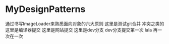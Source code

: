 # MyDesignPatterns
通过书写ImageLoader来熟悉面向对象的六大原则
这里是测试git合并 冲突之类的
这里是编译器提交
这里是网站提交
这里是dev分支
dev分支提交第一次
lala
再一次在一次